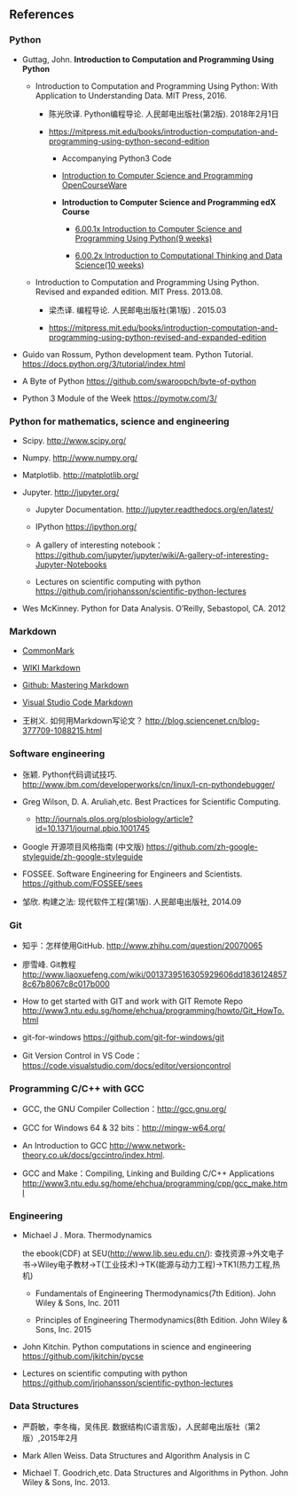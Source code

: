 
## References

### Python

* Guttag, John. **Introduction to Computation and Programming Using Python**

  * Introduction to Computation and Programming Using Python: With Application to Understanding Data. MIT Press, 2016.

     * 陈光欣译. Python编程导论.  人民邮电出版社(第2版). 2018年2月1日

     * https://mitpress.mit.edu/books/introduction-computation-and-programming-using-python-second-edition

       * Accompanying Python3 Code

       * [Introduction to Computer Science and Programming OpenCourseWare](https://ocw.mit.edu/courses/electrical-engineering-and-computer-science/6-00sc-introduction-to-computer-science-and-programming-spring-2011/)

       * **Introduction to Computer Science and Programming edX Course**
         
         * [6.00.1x Introduction to Computer Science and Programming Using Python(9 weeks)](https://www.edx.org/course/introduction-to-computer-science-and-programming-using-python0)

         * [6.00.2x Introduction to Computational Thinking and Data Science(10 weeks)](https://www.edx.org/course/introduction-computational-thinking-data-mitx-6-00-2x-7)
   
   * Introduction to Computation and Programming Using Python. Revised and expanded edition. MIT Press. 2013.08.  

     * 梁杰译. 编程导论. 人民邮电出版社(第1版) .  2015.03

     * https://mitpress.mit.edu/books/introduction-computation-and-programming-using-python-revised-and-expanded-edition

* Guido van Rossum, Python development team. Python Tutorial. https://docs.python.org/3/tutorial/index.html

* A Byte of Python  https://github.com/swaroopch/byte-of-python

* Python 3 Module of the Week  https://pymotw.com/3/

### Python for mathematics, science and engineering
  
* Scipy. http://www.scipy.org/
  
* Numpy. http://www.numpy.org/
  
* Matplotlib.  http://matplotlib.org/

* Jupyter. http://jupyter.org/
    
   * Jupyter Documentation. http://jupyter.readthedocs.org/en/latest/
    
   * IPython https://ipython.org/
    
   * A gallery of interesting notebook： https://github.com/jupyter/jupyter/wiki/A-gallery-of-interesting-Jupyter-Notebooks

   * Lectures on scientific computing with python https://github.com/jrjohansson/scientific-python-lectures

* Wes McKinney. Python for Data Analysis. O’Reilly, Sebastopol, CA. 2012

### Markdown

* [CommonMark](http://commonmark.org/)
  
* [WIKI Markdown](https://en.wikipedia.org/wiki/Markdown)

* [Github: Mastering Markdown](https://guides.github.com/features/mastering-markdown/)

* [Visual Studio Code Markdown](https://code.visualstudio.com/docs/languages/markdown/)

* 王树义. 如何用Markdown写论文？ http://blog.sciencenet.cn/blog-377709-1088215.html

### Software engineering

* 张颖. Python代码调试技巧. http://www.ibm.com/developerworks/cn/linux/l-cn-pythondebugger/ 

* Greg Wilson, D. A. Aruliah,etc. Best Practices for Scientific Computing.     
  
   *  http://journals.plos.org/plosbiology/article?id=10.1371/journal.pbio.1001745

* Google 开源项目风格指南 (中文版) https://github.com/zh-google-styleguide/zh-google-styleguide

* FOSSEE. Software Engineering for Engineers and Scientists. https://github.com/FOSSEE/sees

* 邹欣. 构建之法: 现代软件工程(第1版). 人民邮电出版社, 2014.09

### Git

* 知乎：怎样使用GitHub. http://www.zhihu.com/question/20070065

* 廖雪峰. Git教程  http://www.liaoxuefeng.com/wiki/0013739516305929606dd18361248578c67b8067c8c017b000

* How to get started with GIT and work with GIT Remote Repo  http://www3.ntu.edu.sg/home/ehchua/programming/howto/Git_HowTo.html
  
* git-for-windows https://github.com/git-for-windows/git

* Git Version Control in VS Code：https://code.visualstudio.com/docs/editor/versioncontrol

### Programming C/C++ with GCC

* GCC, the GNU Compiler Collection：http://gcc.gnu.org/

* GCC for Windows 64 & 32 bits：http://mingw-w64.org/

* An Introduction to GCC  http://www.network-theory.co.uk/docs/gccintro/index.html.

* GCC and Make：Compiling, Linking and Building C/C++ Applications http://www3.ntu.edu.sg/home/ehchua/programming/cpp/gcc_make.html

### Engineering

* Michael J . Mora. Thermodynamics

   the ebook(CDF) at SEU(http://www.lib.seu.edu.cn/): 
     查找资源->外文电子书->Wiley电子教材->T(工业技术)->TK(能源与动力工程)->TK1(热力工程,热机)

    * Fundamentals of Engineering Thermodynamics(7th Edition). John Wiley & Sons, Inc. 2011 
 
    * Principles of Engineering Thermodynamics(8th Edition. John Wiley & Sons, Inc. 2015
  
* John Kitchin. Python computations in science and engineering  https://github.com/jkitchin/pycse

* Lectures on scientific computing with python https://github.com/jrjohansson/scientific-python-lectures  

### Data Structures

* 严蔚敏，李冬梅，吴伟民. 数据结构(C语言版)，人民邮电出版社（第2版）,2015年2月 

* Mark Allen Weiss. Data Structures and Algorithm Analysis in C

* Michael T. Goodrich,etc. Data Structures and Algorithms in Python. John Wiley & Sons, Inc. 2013.

